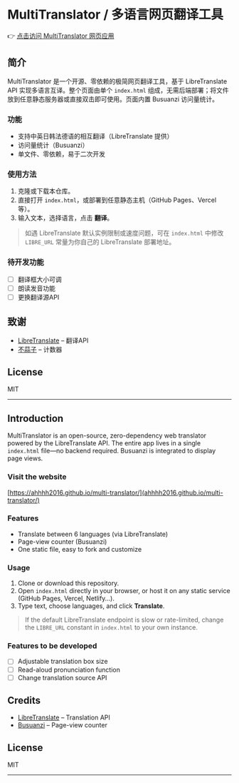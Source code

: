 # MultiTranslator / 多语言网页翻译工具

👉 [点击访问 MultiTranslator 网页应用](https://ahhhh2016.github.io/multi-translator/)

## 简介
MultiTranslator 是一个开源、零依赖的极简网页翻译工具，基于 LibreTranslate API 实现多语言互译。整个页面由单个 `index.html` 组成，无需后端部署；将文件放到任意静态服务器或直接双击即可使用。页面内置 Busuanzi 访问量统计。

### 功能
- 支持中英日韩法德语的相互翻译（LibreTranslate 提供）
- 访问量统计（Busuanzi）
- 单文件、零依赖，易于二次开发

### 使用方法
1. 克隆或下载本仓库。
2. 直接打开 `index.html`，或部署到任意静态主机（GitHub Pages、Vercel 等）。
3. 输入文本，选择语言，点击 **翻译**。

> 如遇 LibreTranslate 默认实例限制或速度问题，可在 `index.html` 中修改 `LIBRE_URL` 常量为你自己的 LibreTranslate 部署地址。

### 待开发功能
- [ ] 翻译框大小可调
- [ ] 朗读发音功能
- [ ] 更换翻译源API

## 致谢
- [LibreTranslate](https://libretranslate.com/) – 翻译API
- [不蒜子](https://busuanzi.ibruce.info/) – 计数器

## License
MIT 

---

## Introduction
MultiTranslator is an open-source, zero-dependency web translator powered by the LibreTranslate API. The entire app lives in a single `index.html` file—no backend required. Busuanzi is integrated to display page views.

### Visit the website
[https://ahhhh2016.github.io/multi-translator/](ahhhh2016.github.io/multi-translator/)

### Features
- Translate between 6 languages (via LibreTranslate)
- Page-view counter (Busuanzi)
- One static file, easy to fork and customize

### Usage
1. Clone or download this repository.
2. Open `index.html` directly in your browser, or host it on any static service (GitHub Pages, Vercel, Netlify…).
3. Type text, choose languages, and click **Translate**.

> If the default LibreTranslate endpoint is slow or rate-limited, change the `LIBRE_URL` constant in `index.html` to your own instance.

### Features to be developed
- [ ] Adjustable translation box size
- [ ] Read-aloud pronunciation function
- [ ] Change translation source API

## Credits
- [LibreTranslate](https://libretranslate.com/) – Translation API
- [Busuanzi](https://busuanzi.ibruce.info/) – Page-view counter

## License
MIT 

---
